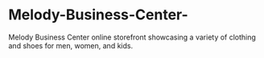 # Melody-Business-Center-
Melody Business Center online storefront showcasing a variety of clothing and shoes for men, women, and kids.
